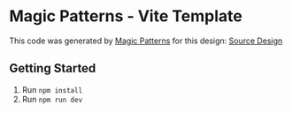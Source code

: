 # Magic Patterns - Vite Template

This code was generated by [Magic Patterns](https://magicpatterns.com) for this design: [Source Design](https://www.magicpatterns.com/c/vqdndnptkuysbr3yjdhasr)

## Getting Started

1. Run `npm install`
2. Run `npm run dev`
